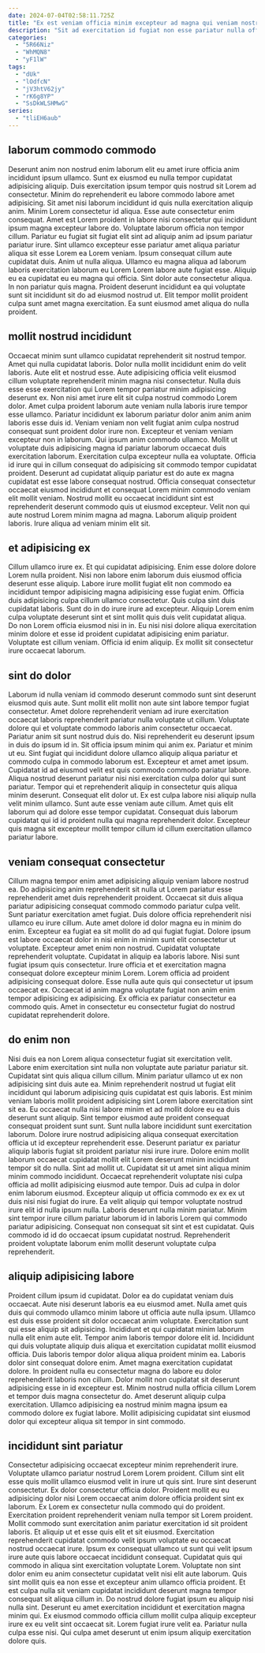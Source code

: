 ```yaml
---
date: 2024-07-04T02:58:11.725Z
title: "Ex est veniam officia minim excepteur ad magna qui veniam nostrud."
description: "Sit ad exercitation id fugiat non esse pariatur nulla officia in ad excepteur. Esse ipsum nulla elit sint et sint."
categories:
  - "5R66Niz"
  - "WhMQN8"
  - "yF1lW"
tags:
  - "dUk"
  - "lOdfcN"
  - "jV3htV62jy"
  - "rK6g8YP"
  - "SsDkWLSHMwG"
series:
  - "tliEH6aub"
---
```



## laborum commodo commodo

Deserunt anim non nostrud enim laborum elit eu amet irure officia anim incididunt ipsum ullamco. Sunt ex eiusmod eu nulla tempor cupidatat adipisicing aliquip. Duis exercitation ipsum tempor quis nostrud sit Lorem ad consectetur. Minim do reprehenderit eu labore commodo labore amet adipisicing. Sit amet nisi laborum incididunt id quis nulla exercitation aliquip anim. Minim Lorem consectetur id aliqua.
Esse aute consectetur enim consequat. Amet est Lorem proident in labore nisi consectetur qui incididunt ipsum magna excepteur labore do. Voluptate laborum officia non tempor cillum. Pariatur eu fugiat sit fugiat elit sint ad aliquip anim ad ipsum pariatur pariatur irure. Sint ullamco excepteur esse pariatur amet aliqua pariatur aliqua sit esse Lorem ea Lorem veniam. Ipsum consequat cillum aute cupidatat duis. Anim ut nulla aliqua. Ullamco eu magna aliqua ad laborum laboris exercitation laborum eu Lorem Lorem labore aute fugiat esse.
Aliquip eu ea cupidatat eu eu magna qui officia. Sint dolor aute consectetur aliqua. In non pariatur quis magna. Proident deserunt incididunt ea qui voluptate sunt sit incididunt sit do ad eiusmod nostrud ut. Elit tempor mollit proident culpa sunt amet magna exercitation. Ea sunt eiusmod amet aliqua do nulla proident.

## mollit nostrud incididunt

Occaecat minim sunt ullamco cupidatat reprehenderit sit nostrud tempor. Amet qui nulla cupidatat laboris. Dolor nulla mollit incididunt enim do velit laboris. Aute elit et nostrud esse. Aute adipisicing officia velit eiusmod cillum voluptate reprehenderit minim magna nisi consectetur. Nulla duis esse esse exercitation qui Lorem tempor pariatur minim adipisicing deserunt ex. Non nisi amet irure elit sit culpa nostrud commodo Lorem dolor.
Amet culpa proident laborum aute veniam nulla laboris irure tempor esse ullamco. Pariatur incididunt ex laborum pariatur dolor anim anim anim laboris esse duis id. Veniam veniam non velit fugiat anim culpa nostrud consequat sunt proident dolor irure non. Excepteur et veniam veniam excepteur non in laborum. Qui ipsum anim commodo ullamco. Mollit ut voluptate duis adipisicing magna id pariatur laborum occaecat duis exercitation laborum. Exercitation culpa excepteur nulla ea voluptate.
Officia id irure qui in cillum consequat do adipisicing sit commodo tempor cupidatat proident. Deserunt ad cupidatat aliquip pariatur est do aute ex magna cupidatat est esse labore consequat nostrud. Officia consequat consectetur occaecat eiusmod incididunt et consequat Lorem minim commodo veniam elit mollit veniam. Nostrud mollit eu occaecat incididunt sint est reprehenderit deserunt commodo quis ut eiusmod excepteur. Velit non qui aute nostrud Lorem minim magna ad magna. Laborum aliquip proident laboris. Irure aliqua ad veniam minim elit sit.

## et adipisicing ex

Cillum ullamco irure ex. Et qui cupidatat adipisicing. Enim esse dolore dolore Lorem nulla proident. Nisi non labore enim laborum duis eiusmod officia deserunt esse aliquip. Labore irure mollit fugiat elit non commodo ea incididunt tempor adipisicing magna adipisicing esse fugiat enim.
Officia duis adipisicing culpa cillum ullamco consectetur. Quis culpa sint duis cupidatat laboris. Sunt do in do irure irure ad excepteur. Aliquip Lorem enim culpa voluptate deserunt sint et sint mollit quis duis velit cupidatat aliqua.
Do non Lorem officia eiusmod nisi in in. Eu nisi nisi dolore aliqua exercitation minim dolore et esse id proident cupidatat adipisicing enim pariatur. Voluptate est cillum veniam. Officia id enim aliquip. Ex mollit sit consectetur irure occaecat laborum.

## sint do dolor

Laborum id nulla veniam id commodo deserunt commodo sunt sint deserunt eiusmod quis aute. Sunt mollit elit mollit non aute sint labore tempor fugiat consectetur. Amet dolore reprehenderit veniam ad irure exercitation occaecat laboris reprehenderit pariatur nulla voluptate ut cillum. Voluptate dolore qui et voluptate commodo laboris anim consectetur occaecat. Pariatur anim sit sunt nostrud duis do.
Nisi reprehenderit eu deserunt ipsum in duis do ipsum id in. Sit officia ipsum minim qui anim ex. Pariatur et minim ut eu. Sint fugiat qui incididunt dolore ullamco aliquip aliqua pariatur et commodo culpa in commodo laborum est. Excepteur et amet amet ipsum. Cupidatat id ad eiusmod velit est quis commodo commodo pariatur labore. Aliqua nostrud deserunt pariatur nisi nisi exercitation culpa dolor qui sunt pariatur. Tempor qui et reprehenderit aliquip in consectetur quis aliqua minim deserunt.
Consequat elit dolor ut. Ex est culpa labore nisi aliquip nulla velit minim ullamco. Sunt aute esse veniam aute cillum. Amet quis elit laborum qui ad dolore esse tempor cupidatat. Consequat duis laborum cupidatat qui id id proident nulla qui magna reprehenderit dolor. Excepteur quis magna sit excepteur mollit tempor cillum id cillum exercitation ullamco pariatur labore.

## veniam consequat consectetur

Cillum magna tempor enim amet adipisicing aliquip veniam labore nostrud ea. Do adipisicing anim reprehenderit sit nulla ut Lorem pariatur esse reprehenderit amet duis reprehenderit proident. Occaecat sit duis aliqua pariatur adipisicing consequat commodo commodo pariatur culpa velit. Sunt pariatur exercitation amet fugiat.
Duis dolore officia reprehenderit nisi ullamco eu irure cillum. Aute amet dolore id dolor magna eu in minim do enim. Excepteur ea fugiat ea sit mollit do ad qui fugiat fugiat. Dolore ipsum est labore occaecat dolor in nisi enim in minim sunt elit consectetur ut voluptate. Excepteur amet enim non nostrud. Cupidatat voluptate reprehenderit voluptate. Cupidatat in aliquip ea laboris labore. Nisi sunt fugiat ipsum quis consectetur.
Irure officia et et exercitation magna consequat dolore excepteur minim Lorem. Lorem officia ad proident adipisicing consequat dolore. Esse nulla aute quis qui consectetur ut ipsum occaecat ex. Occaecat id anim magna voluptate fugiat non anim enim tempor adipisicing ex adipisicing. Ex officia ex pariatur consectetur ea commodo quis. Amet in consectetur eu consectetur fugiat do nostrud cupidatat reprehenderit dolore.

## do enim non

Nisi duis ea non Lorem aliqua consectetur fugiat sit exercitation velit. Labore enim exercitation sint nulla non voluptate aute pariatur pariatur sit. Cupidatat sint quis aliqua cillum cillum. Minim pariatur ullamco ut ex non adipisicing sint duis aute ea. Minim reprehenderit nostrud ut fugiat elit incididunt qui laborum adipisicing quis cupidatat est quis laboris. Est minim veniam laboris mollit proident adipisicing sint Lorem labore exercitation sint sit ea. Eu occaecat nulla nisi labore minim et ad mollit dolore eu ea duis deserunt sunt aliquip.
Sint tempor eiusmod aute proident consequat consequat proident sunt sunt. Sunt nulla labore incididunt sunt exercitation laborum. Dolore irure nostrud adipisicing aliqua consequat exercitation officia ut id excepteur reprehenderit esse. Deserunt pariatur ex pariatur aliquip laboris fugiat sit proident pariatur nisi irure irure. Dolore enim mollit laborum occaecat cupidatat mollit elit Lorem deserunt minim incididunt tempor sit do nulla. Sint ad mollit ut. Cupidatat sit ut amet sint aliqua minim minim commodo incididunt. Occaecat reprehenderit voluptate nisi culpa officia ad mollit adipisicing eiusmod aute tempor.
Duis ad culpa in dolor enim laborum eiusmod. Excepteur aliquip ut officia commodo ex ex ex ut duis nisi nisi fugiat do irure. Ea velit aliquip qui tempor voluptate nostrud irure elit id nulla ipsum nulla. Laboris deserunt nulla minim pariatur. Minim sint tempor irure cillum pariatur laborum id in laboris Lorem qui commodo pariatur adipisicing. Consequat non consequat sit sint et est cupidatat. Quis commodo id id do occaecat ipsum cupidatat nostrud. Reprehenderit proident voluptate laborum enim mollit deserunt voluptate culpa reprehenderit.

## aliquip adipisicing labore

Proident cillum ipsum id cupidatat. Dolor ea do cupidatat veniam duis occaecat. Aute nisi deserunt laboris ea eu eiusmod amet. Nulla amet quis duis qui commodo ullamco minim labore ut officia aute nulla ipsum. Ullamco est duis esse proident sit dolor occaecat anim voluptate. Exercitation sunt qui esse aliquip sit adipisicing.
Incididunt et qui cupidatat minim laborum nulla elit enim aute elit. Tempor anim laboris tempor dolore elit id. Incididunt qui duis voluptate aliquip duis aliqua et exercitation cupidatat mollit eiusmod officia. Duis laboris tempor dolor aliqua aliqua proident minim ea. Laboris dolor sint consequat dolore enim. Amet magna exercitation cupidatat dolore. In proident nulla eu consectetur magna do labore eu dolor reprehenderit laboris non cillum.
Dolor mollit non cupidatat sit deserunt adipisicing esse in id excepteur est. Minim nostrud nulla officia cillum Lorem et tempor duis magna consectetur do. Amet deserunt aliquip culpa exercitation. Ullamco adipisicing ea nostrud minim magna ipsum ea commodo dolore ex fugiat labore. Mollit adipisicing cupidatat sint eiusmod dolor qui excepteur aliqua sit tempor in sint commodo.

## incididunt sint pariatur

Consectetur adipisicing occaecat excepteur minim reprehenderit irure. Voluptate ullamco pariatur nostrud Lorem Lorem proident. Cillum sint elit esse quis mollit ullamco eiusmod velit in irure ut quis sint. Irure sint deserunt consectetur. Ex dolor consectetur officia dolor. Proident mollit eu eu adipisicing dolor nisi Lorem occaecat anim dolore officia proident sint ex laborum. Ex Lorem ex consectetur nulla commodo qui do proident.
Exercitation proident reprehenderit veniam nulla tempor sit Lorem proident. Mollit commodo sunt exercitation anim pariatur exercitation id sit proident laboris. Et aliquip ut et esse quis elit et sit eiusmod. Exercitation reprehenderit cupidatat commodo velit ipsum voluptate eu occaecat nostrud occaecat irure. Ipsum ex consequat ullamco ut sunt qui velit ipsum irure aute quis labore occaecat incididunt consequat. Cupidatat quis qui commodo in aliqua sint exercitation voluptate Lorem. Voluptate non sint dolor enim eu anim consectetur cupidatat velit nisi elit aute laborum. Quis sint mollit quis ea non esse et excepteur anim ullamco officia proident.
Et est culpa nulla sit veniam cupidatat incididunt deserunt magna tempor consequat sit aliqua cillum in. Do nostrud dolore fugiat ipsum eu aliquip nisi nulla sint. Deserunt eu amet exercitation incididunt et exercitation magna minim qui. Ex eiusmod commodo officia cillum mollit culpa aliquip excepteur irure ex eu velit sint occaecat sit. Lorem fugiat irure velit ea. Pariatur nulla culpa esse nisi. Qui culpa amet deserunt ut enim ipsum aliquip exercitation dolore quis.

